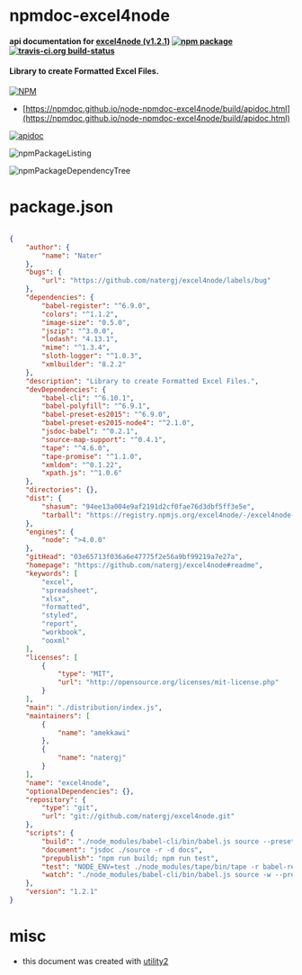 # npmdoc-excel4node

#### api documentation for  [excel4node (v1.2.1)](https://github.com/natergj/excel4node#readme)  [![npm package](https://img.shields.io/npm/v/npmdoc-excel4node.svg?style=flat-square)](https://www.npmjs.org/package/npmdoc-excel4node) [![travis-ci.org build-status](https://api.travis-ci.org/npmdoc/node-npmdoc-excel4node.svg)](https://travis-ci.org/npmdoc/node-npmdoc-excel4node)

#### Library to create Formatted Excel Files.

[![NPM](https://nodei.co/npm/excel4node.png?downloads=true&downloadRank=true&stars=true)](https://www.npmjs.com/package/excel4node)

- [https://npmdoc.github.io/node-npmdoc-excel4node/build/apidoc.html](https://npmdoc.github.io/node-npmdoc-excel4node/build/apidoc.html)

[![apidoc](https://npmdoc.github.io/node-npmdoc-excel4node/build/screenCapture.buildCi.browser.%252Ftmp%252Fbuild%252Fapidoc.html.png)](https://npmdoc.github.io/node-npmdoc-excel4node/build/apidoc.html)

![npmPackageListing](https://npmdoc.github.io/node-npmdoc-excel4node/build/screenCapture.npmPackageListing.svg)

![npmPackageDependencyTree](https://npmdoc.github.io/node-npmdoc-excel4node/build/screenCapture.npmPackageDependencyTree.svg)



# package.json

```json

{
    "author": {
        "name": "Nater"
    },
    "bugs": {
        "url": "https://github.com/natergj/excel4node/labels/bug"
    },
    "dependencies": {
        "babel-register": "^6.9.0",
        "colors": "^1.1.2",
        "image-size": "0.5.0",
        "jszip": "^3.0.0",
        "lodash": "4.13.1",
        "mime": "^1.3.4",
        "sloth-logger": "^1.0.3",
        "xmlbuilder": "8.2.2"
    },
    "description": "Library to create Formatted Excel Files.",
    "devDependencies": {
        "babel-cli": "^6.10.1",
        "babel-polyfill": "^6.9.1",
        "babel-preset-es2015": "^6.9.0",
        "babel-preset-es2015-node4": "^2.1.0",
        "jsdoc-babel": "^0.2.1",
        "source-map-support": "^0.4.1",
        "tape": "^4.6.0",
        "tape-promise": "^1.1.0",
        "xmldom": "^0.1.22",
        "xpath.js": "^1.0.6"
    },
    "directories": {},
    "dist": {
        "shasum": "94ee13a004e9af2191d2cf0fae76d3dbf5ff3e5e",
        "tarball": "https://registry.npmjs.org/excel4node/-/excel4node-1.2.1.tgz"
    },
    "engines": {
        "node": ">4.0.0"
    },
    "gitHead": "03e65713f036a6e47775f2e56a9bf99219a7e27a",
    "homepage": "https://github.com/natergj/excel4node#readme",
    "keywords": [
        "excel",
        "spreadsheet",
        "xlsx",
        "formatted",
        "styled",
        "report",
        "workbook",
        "ooxml"
    ],
    "licenses": [
        {
            "type": "MIT",
            "url": "http://opensource.org/licenses/mit-license.php"
        }
    ],
    "main": "./distribution/index.js",
    "maintainers": [
        {
            "name": "amekkawi"
        },
        {
            "name": "natergj"
        }
    ],
    "name": "excel4node",
    "optionalDependencies": {},
    "repository": {
        "type": "git",
        "url": "git://github.com/natergj/excel4node.git"
    },
    "scripts": {
        "build": "./node_modules/babel-cli/bin/babel.js source --presets babel-preset-es2015 -s --out-dir distribution",
        "document": "jsdoc ./source -r -d docs",
        "prepublish": "npm run build; npm run test",
        "test": "NODE_ENV=test ./node_modules/tape/bin/tape -r babel-register ./tests/*.test.js",
        "watch": "./node_modules/babel-cli/bin/babel.js source -w --presets babel-preset-es2015 -s --out-dir distribution"
    },
    "version": "1.2.1"
}
```



# misc
- this document was created with [utility2](https://github.com/kaizhu256/node-utility2)
